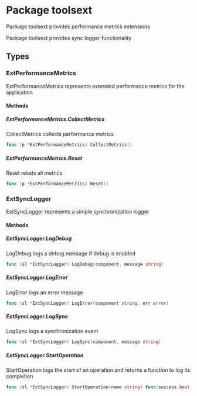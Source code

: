 # Package toolsext

Package toolsext provides performance metrics extensions

Package toolsext provides sync logger functionality


## Types

### ExtPerformanceMetrics

ExtPerformanceMetrics represents extended performance metrics for the application


#### Methods

##### ExtPerformanceMetrics.CollectMetrics

CollectMetrics collects performance metrics


```go
func (p *ExtPerformanceMetrics) CollectMetrics()
```

##### ExtPerformanceMetrics.Reset

Reset resets all metrics


```go
func (p *ExtPerformanceMetrics) Reset()
```

### ExtSyncLogger

ExtSyncLogger represents a simple synchronization logger


#### Methods

##### ExtSyncLogger.LogDebug

LogDebug logs a debug message if debug is enabled


```go
func (sl *ExtSyncLogger) LogDebug(component, message string)
```

##### ExtSyncLogger.LogError

LogError logs an error message


```go
func (sl *ExtSyncLogger) LogError(component string, err error)
```

##### ExtSyncLogger.LogSync

LogSync logs a synchronization event


```go
func (sl *ExtSyncLogger) LogSync(component, message string)
```

##### ExtSyncLogger.StartOperation

StartOperation logs the start of an operation and returns a function to log its completion


```go
func (sl *ExtSyncLogger) StartOperation(name string) func(success bool)
```

